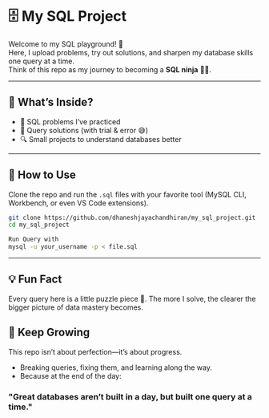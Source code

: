 # 🗄️ My SQL Project

Welcome to my SQL playground! 🎉  
Here, I upload problems, try out solutions, and sharpen my database skills one query at a time.  
Think of this repo as my journey to becoming a **SQL ninja** 🥷✨.

---

## 📂 What’s Inside?
- 📘 SQL problems I’ve practiced  
- 📝 Query solutions (with trial & error 😅)  
- 🔍 Small projects to understand databases better  

---

## 🚀 How to Use
Clone the repo and run the `.sql` files with your favorite tool (MySQL CLI, Workbench, or even VS Code extensions).

```bash
git clone https://github.com/dhaneshjayachandhiran/my_sql_project.git
cd my_sql_project

Run Query with 
mysql -u your_username -p < file.sql
```
---

## 💡 Fun Fact
Every query here is a little puzzle piece 🧩. The more I solve, the clearer the bigger picture of data mastery becomes.

## 🌱 Keep Growing
This repo isn’t about perfection—it’s about progress.
- Breaking queries, fixing them, and learning along the way.
- Because at the end of the day:

### "Great databases aren’t built in a day, but built one query at a time." 
